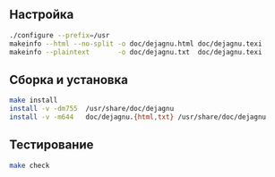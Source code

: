 <package-info :package="package" showsbu2></package-info>

<script>
		new Vue({
		el: '#main',
		data: { package: {} },
		mounted: function () {
				this.getPackage('dejagnu');
		},
		methods: {
			getPackage: function(name) {
					getPackage(name)
					.then(response => this.package = response);
			},
		}
  })
</script>

## Настройка

```bash
./configure --prefix=/usr
makeinfo --html --no-split -o doc/dejagnu.html doc/dejagnu.texi
makeinfo --plaintext       -o doc/dejagnu.txt  doc/dejagnu.texi
```

## Сборка и установка

```bash
make install
install -v -dm755  /usr/share/doc/dejagnu
install -v -m644   doc/dejagnu.{html,txt} /usr/share/doc/dejagnu
```
## Тестирование

```bash
make check
```
